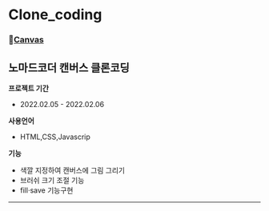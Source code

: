 # Clone_coding

### 💨[Canvas](https://mingnana.github.io/Clone/clone/canvas/index.html)
노마드코더 캔버스 클론코딩
---

**프로젝트 기간**
 * 2022.02.05 - 2022.02.06

**사용언어**
 * HTML,CSS,Javascrip 

**기능**
* 색깔 지정하여 캔버스에 그림 그리기
* 브러쉬 크기 조절 기능
* fill·save 기능구현

***
